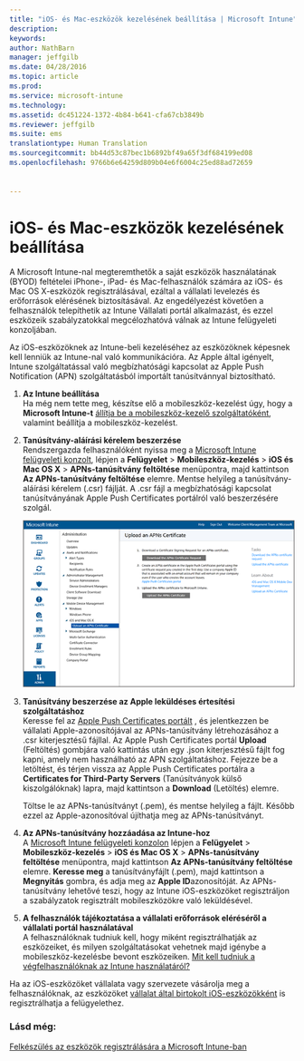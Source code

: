 ```yaml
---
title: "iOS- és Mac-eszközök kezelésének beállítása | Microsoft Intune"
description: 
keywords: 
author: NathBarn
manager: jeffgilb
ms.date: 04/28/2016
ms.topic: article
ms.prod: 
ms.service: microsoft-intune
ms.technology: 
ms.assetid: dc451224-1372-4b84-b641-cfa67cb3849b
ms.reviewer: jeffgilb
ms.suite: ems
translationtype: Human Translation
ms.sourcegitcommit: bb44d53c87bec1b6892bf49a65f3df684199ed08
ms.openlocfilehash: 9766b6e64259d809b04e6f6004c25ed88ad72659


---
```


# iOS- és Mac-eszközök kezelésének beállítása
A Microsoft Intune-nal megteremthetők a saját eszközök használatának (BYOD) feltételei iPhone-, iPad- és Mac-felhasználók számára az iOS- és Mac OS X-eszközök regisztrálásával, ezáltal a vállalati levelezés és erőforrások elérésének biztosításával. Az engedélyezést követően a felhasználók telepíthetik az Intune Vállalati portál alkalmazást, és ezzel eszközeik szabályzatokkal megcélozhatóvá válnak az Intune felügyeleti konzoljában.

Az iOS-eszközöknek az Intune-beli kezeléséhez az eszközöknek képesnek kell lenniük az Intune-nal való kommunikációra. Az Apple által igényelt, Intune szolgáltatással való megbízhatósági kapcsolat az Apple Push Notification (APN) szolgáltatásból importált tanúsítvánnyal biztosítható.

1.  **Az Intune beállítása**<br>
    Ha még nem tette meg, készítse elő a mobileszköz-kezelést úgy, hogy a **Microsoft Intune-t** [állítja be a mobileszköz-kezelő szolgáltatóként](get-ready-to-enroll-devices-in-microsoft-intune.md#set-mobile-device-management-authority), valamint beállítja a mobileszköz-kezelést.

2.  **Tanúsítvány-aláírási kérelem beszerzése**<br>
    Rendszergazda felhasználóként nyissa meg a [Microsoft Intune felügyeleti konzolt](http://manage.microsoft.com), lépjen a **Felügyelet** &gt; **Mobileszköz-kezelés** &gt; **iOS és Mac OS X** &gt; **APNs-tanúsítvány feltöltése** menüpontra, majd kattintson **Az APNs-tanúsítvány feltöltése** elemre. Mentse helyileg a tanúsítvány-aláírási kérelem (.csr) fájlját. A .csr fájl a megbízhatósági kapcsolat tanúsítványának Apple Push Certificates portálról való beszerzésére szolgál.

    ![APNs-tanúsítvány feltöltése párbeszédpanel](../media/Intune-iOS-enrollment-with-apns.png)

3.  **Tanúsítvány beszerzése az Apple leküldéses értesítési szolgáltatáshoz**<br>
    Keresse fel az [Apple Push Certificates portált](http://go.microsoft.com/fwlink/?LinkId=269844) , és jelentkezzen be vállalati Apple-azonosítójával az APNs-tanúsítvány létrehozásához a .csr kiterjesztésű fájllal. Az Apple Push Certificates portál **Upload** (Feltöltés) gombjára való kattintás után egy .json kiterjesztésű fájlt fog kapni, amely nem használható az APN szolgáltatáshoz. Fejezze be a letöltést, és térjen vissza az Apple Push Certificates portálra a **Certificates for Third-Party Servers** (Tanúsítványok külső kiszolgálóknak) lapra, majd kattintson a **Download** (Letöltés) elemre.

    Töltse le az APNs-tanúsítványt (.pem), és mentse helyileg a fájlt. Később ezzel az Apple-azonosítóval újíthatja meg az APNs-tanúsítványt.

4.  **Az APNs-tanúsítvány hozzáadása az Intune-hoz**<br>
    A [Microsoft Intune felügyeleti konzolon](http://manage.microsoft.com) lépjen a **Felügyelet** &gt; **Mobileszköz-kezelés** &gt; **iOS és Mac OS X** &gt; **APNs-tanúsítvány feltöltése** menüpontra, majd kattintson **Az APNs-tanúsítvány feltöltése** elemre. **Keresse meg** a tanúsítványfájlt (.pem), majd kattintson a **Megnyitás** gombra, és adja meg az **Apple ID**azonosítóját. Az APNs-tanúsítvány lehetővé teszi, hogy az Intune iOS-eszközöket regisztráljon a szabályzatok regisztrált mobileszközökre való leküldésével.

5.  **A felhasználók tájékoztatása a vállalati erőforrások eléréséről a vállalati portál használatával**<br>
    A felhasználóknak tudniuk kell, hogy miként regisztrálhatják az eszközeiket, és milyen szolgáltatásokat vehetnek majd igénybe a mobileszköz-kezelésbe bevont eszközeiken. [Mit kell tudniuk a végfelhasználóknak az Intune használatáról?](what-to-tell-your-end-users-about-using-microsoft-intune.md)

Ha az iOS-eszközöket vállalata vagy szervezete vásárolja meg a felhasználóknak, az eszközöket [vállalat által birtokolt iOS-eszközökként](enroll-corporate-owned-ios-devices-in-microsoft-intune.md) is regisztrálhatja a felügyelethez.

### Lásd még:
[Felkészülés az eszközök regisztrálására a Microsoft Intune-ban](get-ready-to-enroll-devices-in-microsoft-intune.md)



<!--HONumber=Jun16_HO4-->


